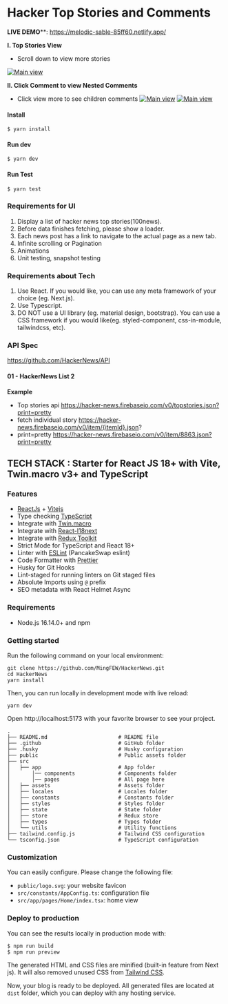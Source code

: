 # Hacker Top Stories and Comments 

**LIVE DEMO****: https://melodic-sable-85ff60.netlify.app/

**I. Top Stories View**

- Scroll down to view more stories

[![Main view](https://hacker-top-stories-432.netlify.app/images/doc/m1.png "Main view")](https://hacker-top-stories-432.netlify.app/images/doc/m1.png)

**II. Click Comment to view Nested Comments**

- Click view more to see children comments
[![Main view](https://hacker-top-stories-432.netlify.app/images/doc/m2.png "Main view")](https://hacker-top-stories-432.netlify.app/images/doc/m2.png)
[![Main view](https://hacker-top-stories-432.netlify.app/images/doc/m3.png "Main view")](https://hacker-top-stories-432.netlify.app/images/doc/m3.png)


#### Install 
```
$ yarn install
```

#### Run dev 
```
$ yarn dev
```

#### Run Test
```
$ yarn test
```





### Requirements for UI

1. Display a list of hacker news top stories(100news).
2. Before data finishes fetching, please show a loader.
3. Each news post has a link to navigate to the actual page as a new tab.
4. Infinite scrolling or Pagination
5. Animations
6. Unit testing, snapshot testing

### Requirements about Tech

1. Use React. If you would like, you can use any meta framework of your choice
(eg. Next.js).
2. Use Typescript.
3. DO NOT use a UI library (eg. material design, bootstrap). You can use a CSS
framework if you would like(eg. styled-component, css-in-module, tailwindcss,
etc).

### API Spec

https://github.com/HackerNews/API

#### 01 - HackerNews List 2

**Example**

- Top stories api https://hacker-news.firebaseio.com/v0/topstories.json?print=pretty
- fetch individual story https://hacker-news.firebaseio.com/v0/item/{itemId}.json?
- print=pretty https://hacker-news.firebaseio.com/v0/item/8863.json?print=pretty

## TECH STACK : Starter for React JS 18+ with Vite, Twin.macro v3+ and TypeScript

### Features

- [ReactJs](https://reactjs.org/) + [Vitejs](https://vitejs.dev/)
- Type checking [TypeScript](https://www.typescriptlang.org)
- Integrate with [Twin.macro](https://github.com/ben-rogerson/twin.macro)
- Integrate with [React-I18next](https://react.i18next.com/)
- Integrate with [Redux Toolkit](https://redux-toolkit.js.org/)
- Strict Mode for TypeScript and React 18+
- Linter with [ESLint](https://eslint.org) (PancakeSwap eslint)
- Code Formatter with [Prettier](https://prettier.io)
- Husky for Git Hooks
- Lint-staged for running linters on Git staged files
- Absolute Imports using `@` prefix
- SEO metadata with React Helmet Async

### Requirements

- Node.js 16.14.0+ and npm

### Getting started

Run the following command on your local environment:

```shell
git clone https://github.com/MingFEW/HackerNews.git
cd HackerNews
yarn install
```

Then, you can run locally in development mode with live reload:

```shell
yarn dev
```

Open http://localhost:5173 with your favorite browser to see your project.

```shell
.
├── README.md                       # README file
├── .github                         # GitHub folder
├── .husky                          # Husky configuration
├── public                          # Public assets folder
├── src
│   ├── app                         # App folder
│       │── components              # Components folder
│       │── pages                   # All page here
│   ├── assets                      # Assets folder
│   ├── locales                     # Locales folder
│   ├── constants                   # Constants folder
│   ├── styles                      # Styles folder
│   ├── state                       # State folder
│   ├── store                       # Redux store
│   ├── types                       # Types folder
│   └── utils                       # Utility functions
├── tailwind.config.js              # Tailwind CSS configuration
└── tsconfig.json                   # TypeScript configuration
```

### Customization

You can easily configure. Please change the following file:

- `public/logo.svg`: your website favicon
- `src/constants/AppConfig.ts`: configuration file
- `src/app/pages/Home/index.tsx`: home view

### Deploy to production

You can see the results locally in production mode with:

```shell
$ npm run build
$ npm run preview
```

The generated HTML and CSS files are minified (built-in feature from Next js). It will also removed unused CSS from [Tailwind CSS](https://tailwindcss.com).

Now, your blog is ready to be deployed. All generated files are located at `dist` folder, which you can deploy with any hosting service.
